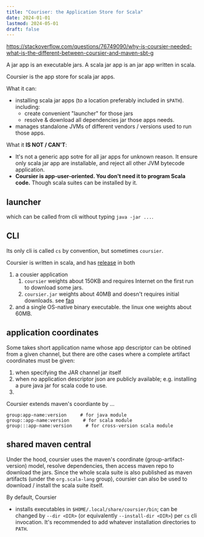 ```yaml
---
title: "Couriser: the Application Store for Scala"
date: 2024-01-01
lastmod: 2024-05-01
draft: false
---
```


https://stackoverflow.com/questions/76749090/why-is-coursier-needed-what-is-the-different-between-coursier-and-maven-sbt-g


A jar app is an executable jars.
A scala jar app is an jar app written in scala.

Coursier is the app store for scala jar apps.

What it can:
- installing scala jar apps (to a location preferably included in `$PATH`). including:
  - create convenient "launcher" for those jars
  - resolve & download all dependencies jar those apps needs.
- manages standalone JVMs of different vendors / versions used to run those apps.

What it **IS NOT / CAN'T**:
- It's not a generic app sotre for all jar apps for unknown reason. It ensure only scala jar app are installable, and reject all other JVM bytecode application.
- **Coursier is app-user-oriented. You don't need it to program Scala code.** Though scala suites can be installed by it.

## launcher

 which can be called from cli without typing `java -jar ...`.

## CLI

Its only cli is called `cs` by convention, but sometimes `coursier`.

Coursier is written in scala, and has [release](https://github.com/coursier/launchers) in both 
1. a cousier application
   1. `coursier` weights about 150KB and requires Internet on the first run to download some jars.
   2. `coursier.jar` weights about 40MB and doesn't requires initial downloads. see [faq](https://get-coursier.io/docs/faq)
2. and a single OS-native binary executable. the linux one weights about 60MB.

## application coordinates

Some takes short application name whose app descriptor can be obtined from a given channel, but there are othe cases where a complete artifact coordinates must be given:
1. when specifying the JAR channel jar itself
2. when no application descriptor json are publicly available; e.g. installing a pure java jar for scala code to use.
3. 

Coursier extends maven's coordiante by ...

```
group:app-name:version     # for java module
group::app-name:version     # for scala module
group:::app-name:version     # for cross-version scala module

```

## shared maven central

Under the hood, coursier uses the maven's coordinate (group-artifact-version) model, resolve dependencies, then access maven repo to download the jars.  Since the whole scala suite is also published as maven artifacts (under the `org.scala-lang` group), coursier can also be used to download / install the scala suite itself.

By default, Coursier 
- installs executables in `$HOME/.local/share/coursier/bin`; can be changed by `--dir <DIR>` (or equivalently `--install-dir <DIR>`) per `cs` cli invocation. It's recommended to add whatever installation directories to `PATH`.

